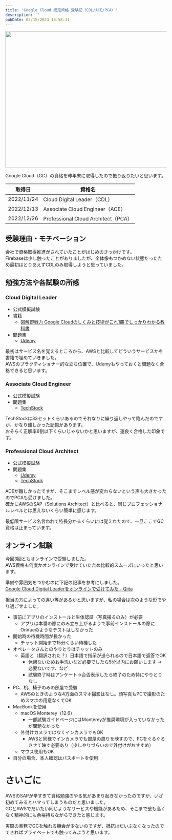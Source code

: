 ```yaml
---
title: 'Google Cloud 認定資格 受験記（CDL/ACE/PCA）'
description: ''
pubDate: 02/15/2023 18:58:31
---
```


<p><span itemscope itemtype="http://schema.org/Photograph"><img src="/images/hatena/20230215185729.png" width="640" height="426" loading="lazy" title="" class="hatena-fotolife" itemprop="image"></span></p>

<p>Google Cloud（GC）の資格を昨年末に取得したので振り返りたいと思います。</p>

<table>
<thead>
<tr>
<th>  取得日  </th>
<th>  資格名  </th>
</tr>
</thead>
<tbody>
<tr>
<td>  2022/11/24  </td>
<td>  Cloud Digital Leader（CDL）  </td>
</tr>
<tr>
<td>  2022/12/13  </td>
<td>  Associate Cloud Engineer（ACE）  </td>
</tr>
<tr>
<td>  2022/12/26  </td>
<td>  Professional Cloud Architect（PCA）  </td>
</tr>
</tbody>
</table>

<h2 id="受験理由モチベーション">受験理由・モチベーション</h2>

<p>会社で資格取得推進がされていたことがはじめのきっかけです。<br/>
Firebaseは少し触ったことがありましたが、全体像もつかめない状態だったため最初はとりあえずCDLのみ取得しようと思っていました。</p>

<h2 id="勉強方法や各試験の所感">勉強方法や各試験の所感</h2>

<h3 id="Cloud-Digital-Leader">Cloud Digital Leader</h3>

<ul>
<li>公式模擬試験</li>
<li>書籍

<ul>
<li><a href="https://www.amazon.co.jp/dp/4297123010/">図解即戦力 Google Cloudのしくみと技術がこれ1冊でしっかりわかる教科書</a></li>
</ul>
</li>
<li>問題集

<ul>
<li><a href="https://www.udemy.com/course/google-cloud-cloud-digital-leader-ja/">Udemy</a></li>
</ul>
</li>
</ul>

<p>最初はサービス名を覚えるところから、AWSと比較してどういうサービスかを書籍で埋めていきました。<br/>
AWSのプラクティショナー的な立ち位置で、Udemyもやっておくと問題なく合格できると思います。</p>

<h3 id="Associate-Cloud-Engineer">Associate Cloud Engineer</h3>

<ul>
<li>公式模擬試験</li>
<li>問題集

<ul>
<li><a href="https://techstock.jp/exam/ace/">TechStock</a></li>
</ul>
</li>
</ul>

<p>TechStockは33セットくらいあるのでそれなりに繰り返しやって臨んだのですが、かなり難しかった記憶があります。<br/>
おそらく正解率6割以下くらいじゃないかと思いますが、運良く合格した印象です。</p>

<h3 id="Professional-Cloud-Architect">Professional Cloud Architect</h3>

<ul>
<li>公式模擬試験</li>
<li>問題集

<ul>
<li><a href="https://www.udemy.com/course/google-cloud-professional-cloud-architect-i/">Udemy</a></li>
<li><a href="https://techstock.jp/exam/pca/">TechStock</a></li>
</ul>
</li>
</ul>

<p>ACEが難しかったですが、そこまでレベル感が変わらないという声も大きかったのでPCAも受けました。<br/>
確かにAWSのSAP（Solutions Architect）と比べると、同じプロフェッショナルレベルとは思えないくらい簡単に感じます。</p>

<p>最低限サービス名言われて特長分かるくらいには覚えれたので、一旦ここでGC資格は止まっています。</p>

<h2 id="オンライン試験">オンライン試験</h2>

<p>今回3回ともオンラインで受験しました。<br/>
AWS資格も何度かオンラインで受けていたため比較的スムーズにいったと思います。</p>

<p>準備や雰囲気をつかむのに下記の記事を参考にしました。<br/>
<a href="https://qiita.com/mugaki/items/eec91f1c1833fedee06b">Google Cloud Digital Leaderをオンラインで受けてみた - Qiita</a></p>

<p>担当の方によっての違い等があるかと思いますが、私の場合は次のような形でやり過ごせました。</p>

<ul>
<li>事前にアプリのインストールと生体認証（写真撮るのみ）が必要

<ul>
<li>アプリは本番の際にのみ立ち上がるようで事前インストールの際にOnVueのようなテストはしなかった</li>
</ul>
</li>
<li>開始時の待機時間が長かった

<ul>
<li>チャット開始まで15分くらい待機した</li>
</ul>
</li>
<li>オペレータさんとのやりとりはチャットのみ

<ul>
<li>英語と（翻訳された？）日本語で指示が送られるので日本語で返答でOK

<ul>
<li>休憩ないためお手洗いなど必要でしたら5分以内にお願いします → 必要ないです、など</li>
<li>試験終了時はアンケート→合否表示したら終了のため特にやりとりなし</li>
</ul>
</li>
</ul>
</li>
<li>PC、机、椅子のみの部屋で受験

<ul>
<li>AWSのときのような4方面のスマホ撮影はなし。顔写真もPCで撮影のためスマホの用意なくてOK</li>
</ul>
</li>
<li>MacBookを使用

<ul>
<li>macOS Monterey（12.6）

<ul>
<li>一部試験ガイドページにはMontereyが推奨環境が入っていなかったが問題なかった</li>
</ul>
</li>
<li>外付けカメラではなくインカメラでもOK

<ul>
<li>AWSと同様でインカメラでも部屋の周りを映すので、PCをぐるぐるさせて映す必要あり（少しやりづらいので外付けがおすすめ）</li>
</ul>
</li>
<li>マウス使用もOK</li>
</ul>
</li>
<li>自分の場合、本人確認はパスポートを使用</li>
</ul>

<h1 id="さいごに">さいごに</h1>

<p>AWSのSAPが辛すぎて資格勉強のやる気があまり起きなかったのですが、いざ初めてみるとハマってしまうものだと思いました。<br/>
GCとAWSでだいたい同じようなサービスや機能があるため、そこまで壁も高くなく精神的にも余裕持ちながらできたと感じます。</p>

<p>実際の業務でGCを触れる機会が少ないのですが、抵抗はだいぶなくなったのでできればプライベートでも触ってみようと思います。</p>
